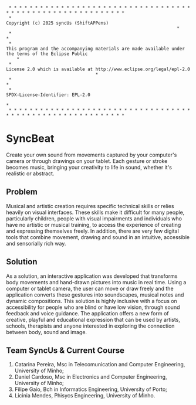 <pre><code> 
 * * * * * * * * * * * * * * * * * * * * * * * * * * * * * * * * * * * * * * * * * * * * * * * * * * * * * * * * * *
 * <br>Copyright (c) 2025 syncUs (ShiftAPPens)<br>                                                                 *
 *                                                                                                                 *
 * <br>This program and the accompanying materials are made available under the terms of the Eclipse Public<br>    *
 * <br>License 2.0 which is available at http://www.eclipse.org/legal/epl-2.0<br>                                  *
 *                                                                                                                 *
 * <br>SPDX-License-Identifier: EPL-2.0<br>                                                                                *
 * * * * * * * * * * * * * * * * * * * * * * * * * * * * * * * * * * * * * * * * * * * * * * * * * * * * * * * * * *
</code></pre>

# SyncBeat
Create your own sound from movements captured by your computer's camera or through drawings on your tablet. Each gesture or stroke becomes music, bringing your creativity to life in sound, whether it's realistic or abstract.

## Problem
Musical and artistic creation requires specific technical skills or relies heavily on visual interfaces. These skills make it difficult for many people, particularly children, people with visual impairments and individuals who have no artistic or musical training, to access the experience of creating and expressing themselves freely. In addition, there are very few digital tools that combine movement, drawing and sound in an intuitive, accessible and sensorially rich way.

## Solution
As a solution, an interactive application was developed that transforms body movements and hand-drawn pictures into music in real time. Using a computer or tablet camera, the user can move or draw freely and the application converts these gestures into soundscapes, musical notes and dynamic compositions.
This solution is highly inclusive with a focus on accessibility for people who are blind or have low vision, through sound feedback and voice guidance. The application offers a new form of creative, playful and educational expression that can be used by artists, schools, therapists and anyone interested in exploring the connection between body, sound and image.

## Team SyncUs & Current Course
1. Catarina Pereira, Msc in Telecomunication and Computer Engineering, University of Minho;
2. Daniel Cardoso, Msc in Electronics and Computer Engineering, University of Minho;
3. Filipe Gaio, Bch in Informatics Engineering, University of Porto;
4. Licinia Mendes, Phisycs Engineering, University of Minho.



